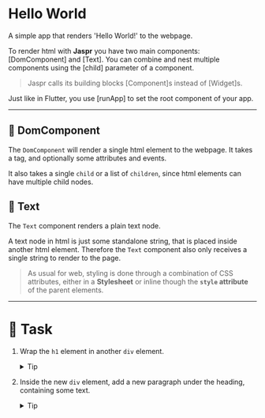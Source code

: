 # Hello World

A simple app that renders 'Hello World!' to the webpage.

To render html with **Jaspr** you have two main components: [DomComponent] and [Text].
You can combine and nest multiple components using the [child] parameter of a component.

> Jaspr calls its building blocks [Component]s instead of [Widget]s. 

Just like in Flutter, you use [runApp] to set the root component of your app.

---

## 🔎 DomComponent

The `DomComponent` will render a single html element to the webpage. It takes a tag, and optionally 
some attributes and events.

It also takes a single `child` or a list of `children`, since html elements can have multiple child nodes.

## 🔎 Text

The `Text` component renders a plain text node.

A text node in html is just some standalone string, that is placed inside another html element. 
Therefore the `Text` component also only receives a single string to render to the page.

> As usual for web, styling is done through a combination of CSS attributes, either in a 
> **Stylesheet** or inline though the **`style` attribute** of the parent elements.

---

# 🚀 Task

1. Wrap the `h1` element in another `div` element.
   <details>
     <summary>Tip</summary>
     Wrap with a new `DomComponent`.
   </details>
   
2. Inside the new `div` element, add a new paragraph under the heading, containing some text.
   <details>
     <summary>Tip</summary>
     Change the `child` property of the div component to `children` and use a list.
   </details>